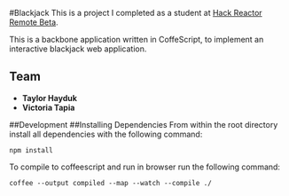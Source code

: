 #Blackjack
This is a project I completed as a student at [Hack Reactor Remote Beta](http://www.hackreactor.com/remote-beta).

This is a backbone application written in CoffeScript, to implement an interactive blackjack web application.

## Team
  - __Taylor Hayduk__
  - __Victoria Tapia__

##Development
##Installing Dependencies
From within the root directory install all dependencies with the following command:

```
npm install
```
To compile to coffeescript and run in browser run the following command:
```
coffee --output compiled --map --watch --compile ./
```
